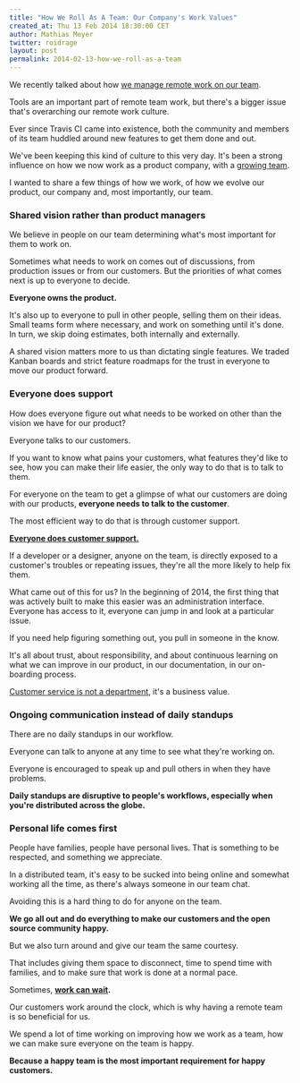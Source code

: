 ```yaml
---
title: "How We Roll As A Team: Our Company's Work Values"
created_at: Thu 13 Feb 2014 18:30:00 CET
author: Mathias Meyer
twitter: roidrage
layout: post
permalink: 2014-02-13-how-we-roll-as-a-team
---
```

We recently talked about how [we manage remote work on our
team](/2014-02-03-how-we-manage-work-in-a-remote-team/).

Tools are an important part of remote team work, but there's a bigger issue
that's overarching our remote work culture.

Ever since Travis CI came into existence, both the community and members of its
team huddled around new features to get them done and out.

We've been keeping this kind of culture to this very day. It's been a strong
influence on how we now work as a product company, with a [growing
team](https://travis-ci.com/team).

I wanted to share a few things of how we work, of how we evolve our product, our
company and, most importantly, our team.

### Shared vision rather than product managers

We believe in people on our team determining what's most important for them to
work on.

Sometimes what needs to work on comes out of discussions, from production issues
or from our customers. But the priorities of what comes next is up to everyone
to decide.

**Everyone owns the product.**

It's also up to everyone to pull in other people, selling them on their ideas.
Small teams form where necessary, and work on something until it's done. In
turn, we skip doing estimates, both internally and externally.

A shared vision matters more to us than dictating single features. We traded
Kanban boards and strict feature roadmaps for the trust in everyone to move our
product forward.

### Everyone does support

How does everyone figure out what needs to be worked on other than the vision we
have for our product?

Everyone talks to our customers.

If you want to know what pains your customers, what features they'd like to see,
how you can make their life easier, the only way to do that is to talk to them.

For everyone on the team to get a glimpse of what our customers are doing with
our products, **everyone needs to talk to the customer**.

The most efficient way to do that is through customer support.

**[Everyone does customer
support.](http://signalvnoise.com/posts/3676-everyone-on-support)**

If a developer or a designer, anyone on the team, is directly exposed to a
customer's troubles or repeating issues, they're all the more likely to help fix
them.

What came out of this for us? In the beginning of 2014, the first thing that was
actively built to make this easier was an administration interface. Everyone has
access to it, everyone can jump in and look at a particular issue.

If you need help figuring something out, you pull in someone in the know.

It's all about trust, about responsibility, and about continuous learning on
what we can improve in our product, in our documentation, in our on-boarding
process.

[Customer service is not a
department](http://jackealtman.com/customer-service-isnt-a-department), it's a
business value.

### Ongoing communication instead of daily standups

There are no daily standups in our workflow.

Everyone can talk to anyone at any time to see what they're working on.

Everyone is encouraged to speak up and pull others in when they have problems.

**Daily standups are disruptive to people's workflows, especially when you're
distributed across the globe.**

### Personal life comes first

People have families, people have personal lives. That is something to be
respected, and something we appreciate.

In a distributed team, it's easy to be sucked into being online and somewhat
working all the time, as there's always someone in our team chat.

Avoiding this is a hard thing to do for anyone on the team.

**We go all out and do everything to make our customers and the open source
community happy.**

But we also turn around and give our team the same courtesy.

That includes giving them space to disconnect, time to spend time with families,
and to make sure that work is done at a normal pace.

Sometimes, **[work can wait](https://37signals.com/remote/workcanwait).**

Our customers work around the clock, which is why having a remote team is so
beneficial for us.

We spend a lot of time working on improving how we work as a team, how we can
make sure everyone on the team is happy.

**Because a happy team is the most important requirement for happy customers.**
